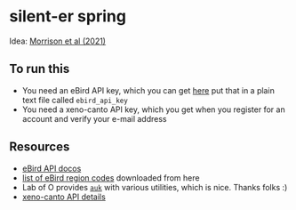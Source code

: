 # silent-er spring

Idea: [Morrison et al (2021)](https://www.nature.com/articles/s41467-021-26488-1)

## To run this

- You need an eBird API key, which you can get [here](https://ebird.org/api/keygen) put that in a plain text file called `ebird_api_key`
- You need a xeno-canto API key, which you get when you register for an account and verify your e-mail address

## Resources

- [eBird API docos](https://documenter.getpostman.com/view/664302/S1ENwy59)
- [list of eBird region codes](https://support.ebird.org/en/support/solutions/articles/48001009443-ebird-hotspot-faqs) downloaded from here
- Lab of O provides [`auk`](https://cornelllabofornithology.github.io/auk/index.html) with various utilities, which is nice. Thanks folks :)
- [xeno-canto API details](https://xeno-canto.org/explore/api)


